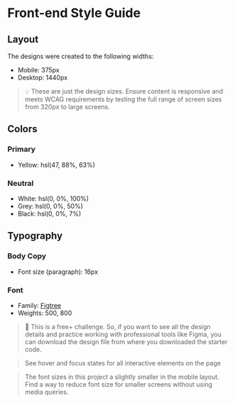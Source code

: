 # Front-end Style Guide

## Layout

The designs were created to the following widths:

- Mobile: 375px
- Desktop: 1440px

> 💡 These are just the design sizes. Ensure content is responsive and meets WCAG requirements by testing the full range of screen sizes from 320px to large screens.

## Colors

### Primary

- Yellow: hsl(47, 88%, 63%)

### Neutral

- White: hsl(0, 0%, 100%)
- Grey: hsl(0, 0%, 50%)
- Black: hsl(0, 0%, 7%)

## Typography

### Body Copy

- Font size (paragraph): 16px

### Font

- Family: [Figtree](https://fonts.google.com/specimen/Figtree)
- Weights: 500, 800

> 💎 This is a free+ challenge. So, if you want to see all the design details and practice working with professional tools like Figma, you can download the design file from where you downloaded the starter code.

> See hover and focus states for all interactive elements on the page

> The font sizes in this project a slightly smaller in the mobile layout. Find a way to reduce font size for smaller screens without using media queries.
